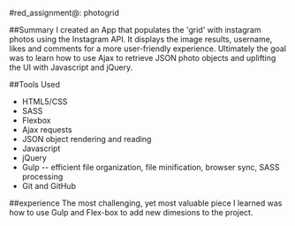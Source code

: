 #red_assignment@: photogrid

##Summary
I created an App that populates the 'grid' with instagram photos using the Instagram API. It displays the image results, username, likes and comments for a more user-friendly experience. Ultimately the goal was to learn how to use Ajax to retrieve JSON photo objects and uplifting the UI with Javascript and jQuery.

##Tools Used
- HTML5/CSS
- SASS
- Flexbox
- Ajax requests
- JSON object rendering and reading
- Javascript
- jQuery
- Gulp -- efficient file organization, file minification, browser sync, SASS processing
- Git and GitHub

##experience
The most challenging, yet most valuable piece I learned was how to use Gulp and Flex-box to add new dimesions to the project.
